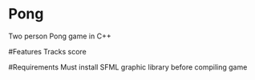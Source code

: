 # Pong
Two person Pong game in C++

#Features
Tracks score

#Requirements
Must install SFML graphic library before compiling game
